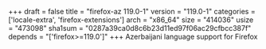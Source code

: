 +++
draft = false
title = "firefox-az 119.0-1"
version = "119.0-1"
categories = ['locale-extra', 'firefox-extensions']
arch = "x86_64"
size = "414036"
usize = "473098"
sha1sum = "0287a39ca0d8c6b23d11ed97f06ac29cfbcc387f"
depends = "['firefox>=119.0']"
+++
Azerbaijani language support for Firefox